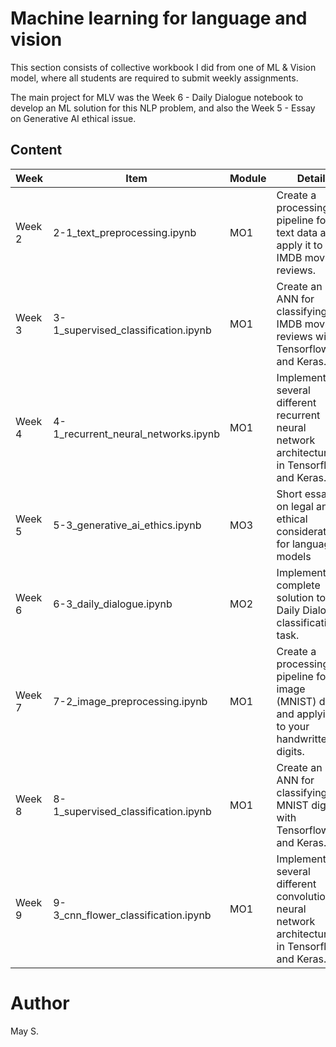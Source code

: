 # Machine learning for language and vision
This section consists of collective workbook I did from one of ML & Vision model, where all students are required to submit weekly assignments. 

The main project for MLV was the Week 6 - Daily Dialogue notebook to develop an ML solution for this NLP problem, and also the Week 5 - Essay on Generative AI ethical issue.


## Content
| Week   | Item                                | Module | Detail                                                                                         
|--------|-------------------------------------|---------|-----------------------------------------------------------------------------------------------|
| Week 2 | 2-1_text_preprocessing.ipynb        | MO1     | Create a processing pipeline for text data and apply it to IMDB movie reviews.                |
| Week 3 | 3-1_supervised_classification.ipynb | MO1     | Create an ANN for classifying IMDB movie reviews with Tensorflow and Keras.                   |
| Week 4 | 4-1_recurrent_neural_networks.ipynb | MO1     | Implement several different recurrent neural network architectures in Tensorflow and Keras.   |
| Week 5 | 5-3_generative_ai_ethics.ipynb      | MO3     | Short essay on legal and ethical considerations for language models                           |     
| Week 6 | 6-3_daily_dialogue.ipynb            | MO2     | Implement a complete solution to the Daily Dialogue classification task.                      | 
| Week 7 | 7-2_image_preprocessing.ipynb       | MO1     | Create a processing pipeline for image (MNIST) data and applying it to your handwritten digits.|
| Week 8 | 8-1_supervised_classification.ipynb | MO1     | Create an ANN for classifying MNIST digits with Tensorflow and Keras.                         |
| Week 9 | 9-3_cnn_flower_classification.ipynb | MO1     | Implement several different convolutional neural network architectures in Tensorflow and Keras.|

# Author
May S.

